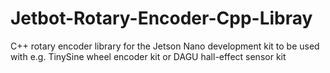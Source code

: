 # Jetbot-Rotary-Encoder-Cpp-Libray
C++ rotary encoder library for the Jetson Nano development kit to be used with e.g. TinySine wheel encoder kit or DAGU hall-effect sensor kit

